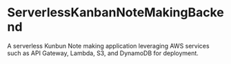 # ServerlessKanbanNoteMakingBackend
A serverless Kunbun Note making application leveraging AWS services such as API Gateway, Lambda, S3, and DynamoDB for deployment.
